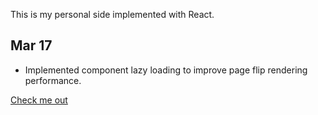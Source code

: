 This is my personal side implemented with React. 

## Mar 17 
- Implemented component lazy loading to improve page flip rendering performance.

[Check me out](https://MikeChenDev.com)

